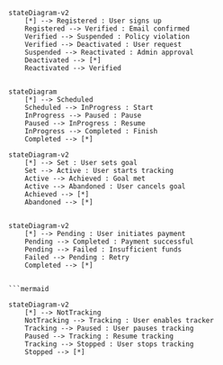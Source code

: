 ```mermaid
stateDiagram-v2
    [*] --> Registered : User signs up
    Registered --> Verified : Email confirmed
    Verified --> Suspended : Policy violation
    Verified --> Deactivated : User request
    Suspended --> Reactivated : Admin approval
    Deactivated --> [*]
    Reactivated --> Verified


```

```mermaid
stateDiagram
    [*] --> Scheduled
    Scheduled --> InProgress : Start
    InProgress --> Paused : Pause
    Paused --> InProgress : Resume
    InProgress --> Completed : Finish
    Completed --> [*]
```

```mermaid
stateDiagram-v2
    [*] --> Set : User sets goal
    Set --> Active : User starts tracking
    Active --> Achieved : Goal met
    Active --> Abandoned : User cancels goal
    Achieved --> [*]
    Abandoned --> [*]


```
```mermaid
stateDiagram-v2
    [*] --> Pending : User initiates payment
    Pending --> Completed : Payment successful
    Pending --> Failed : Insufficient funds
    Failed --> Pending : Retry
    Completed --> [*]


```mermaid

stateDiagram-v2
    [*] --> NotTracking
    NotTracking --> Tracking : User enables tracker
    Tracking --> Paused : User pauses tracking
    Paused --> Tracking : Resume tracking
    Tracking --> Stopped : User stops tracking
    Stopped --> [*]

```

